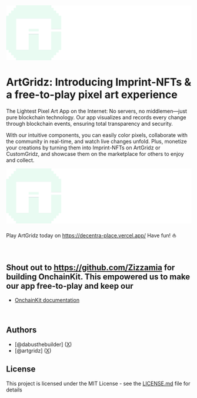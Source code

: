 <p align="center">
  <picture>
    <source media="(prefers-color-scheme: dark)" srcset="https://github.com/Dabus123/decentra-place/blob/main/src/app/sweep.png">
    <img alt="ArtGridz" src="https://github.com/Dabus123/decentra-place/blob/main/src/app/sweep.png" width="auto">
  </picture>
</p>

# ArtGridz: Introducing Imprint-NFTs & a free-to-play pixel art experience

The Lightest Pixel Art App on the Internet:
No servers, no middlemen—just pure blockchain technology. Our app visualizes and records every change through blockchain events, ensuring total transparency and security.

With our intuitive components, you can easily color pixels, collaborate with the community in real-time, and watch live changes unfold. Plus, monetize your creations by turning them into Imprint-NFTs on ArtGridz or CustomGridz, and showcase them on the marketplace for others to enjoy and collect.

<img alt="ArtGridz" src="https://github.com/Dabus123/decentra-place/blob/main/src/app/sweep.png" width="auto">

<br />

Play ArtGridz today on https://decentra-place.vercel.app/
Have fun! ⛵️

<br />


## Shout out to https://github.com/Zizzamia for building OnchainKit. This empowered us to make our app free-to-play and keep our 
- [OnchainKit documentation](https://onchainkit.xyz)

<br />


## Authors

- [@dabusthebuilder] ([X](https://twitter.com/dabusthebuilder))
- [@artgridz] ([X](https://twitter.com/artgridz))


## License

This project is licensed under the MIT License - see the [LICENSE.md](LICENSE.md) file for details
